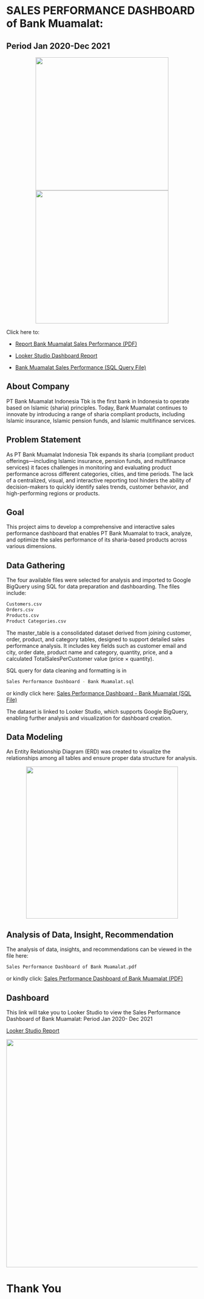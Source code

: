 # SALES PERFORMANCE DASHBOARD of Bank Muamalat: 
## Period Jan 2020-Dec 2021
<p align="center">
    <img src="https://github.com/user-attachments/assets/fd5572a9-51fa-46ae-94cb-3ed25dc84bf1" width="350">
    <img src="https://github.com/user-attachments/assets/a0453bbc-9dd7-43f9-a393-0a158d3c5315" width="350">
</p>
Click here to:

- [Report Bank Muamalat Sales Performance (PDF)](https://github.com/bintangphylosophie/bank-muamalat-sales-performance-dashboard/blob/main/Bank%20Muamalat%20Dashboard.pdf)

- [Looker Studio Dashboard Report](https://lookerstudio.google.com/reporting/badb3c00-1f45-43fd-9306-1339d2579204)

- [Bank Muamalat Sales Performance (SQL Query File)](https://github.com/bintangphylosophie/bank-muamalat-sales-performance-dashboard/blob/main/Bank%20Muamalat%20Dashboard%20-%20Query.sql)


## About Company
PT Bank Muamalat Indonesia Tbk is the first bank in Indonesia to operate based on Islamic (sharia) principles. Today, Bank Muamalat continues to innovate by introducing a range of sharia compliant products, including Islamic insurance, Islamic pension funds, and Islamic multifinance services.

## Problem Statement 

As PT Bank Muamalat Indonesia Tbk expands its sharia (compliant product offerings—including Islamic insurance, pension funds, and multifinance services) it faces challenges in monitoring and evaluating product performance across different categories, cities, and time periods. The lack of a centralized, visual, and interactive reporting tool hinders the ability of decision-makers to quickly identify sales trends, customer behavior, and high-performing regions or products.

## Goal
This project aims to develop a comprehensive and interactive sales performance dashboard that enables PT Bank Muamalat to track, analyze, and optimize the sales performance of its sharia-based products across various dimensions.

## Data Gathering
The four available files were selected for analysis and imported to Google BigQuery using SQL for data preparation and dashboarding. The files include:
```bash
Customers.csv
Orders.csv
Products.csv
Product Categories.csv
```
The master_table is a consolidated dataset derived from joining customer, order, product, and category tables, designed to support detailed sales performance analysis. It includes key fields such as customer email and city, order date, product name and category, quantity, price, and a calculated TotalSalesPerCustomer value (price × quantity). 


SQL query for data cleaning and formatting is in 
```bash
Sales Performance Dashboard - Bank Muamalat.sql
```
or kindly click here:
[Sales Performance Dashboard - Bank Muamalat (SQL File)](https://github.com/bintangphylosophie/bank-muamalat-sales-performance-dashboard/blob/main/Bank%20Muamalat%20Dashboard%20-%20Query.sql)

The dataset is linked to Looker Studio, which supports Google BigQuery, enabling further analysis and visualization for dashboard creation.

## Data Modeling
An Entity Relationship Diagram (ERD) was created to visualize the relationships among all tables and ensure proper data structure for analysis.
<div align="center">
  <img src="https://github.com/user-attachments/assets/8639b6e9-fba3-4443-a4ff-17984a7b1d26" width="400">
</div>

## Analysis of Data, Insight, Recommendation
The analysis of data, insights, and recommendations can be viewed in the file here:
```bash
Sales Performance Dashboard of Bank Muamalat.pdf
```
or kindly click: 
[Sales Performance Dashboard of Bank Muamalat (PDF)](https://github.com/bintangphylosophie/bank-muamalat-sales-performance-dashboard/blob/main/Bank%20Muamalat%20Dashboard.pdf)

## Dashboard
This link will take you to Looker Studio to view the  Sales Performance Dashboard of Bank Muamalat: Period Jan 2020- Dec 2021

[Looker Studio Report](https://lookerstudio.google.com/reporting/badb3c00-1f45-43fd-9306-1339d2579204)
<div align="center">
  <img src="https://github.com/user-attachments/assets/15a9c1b8-7257-45e7-b6a9-b42f5420e8e8" width="600">
</div>


# Thank You
